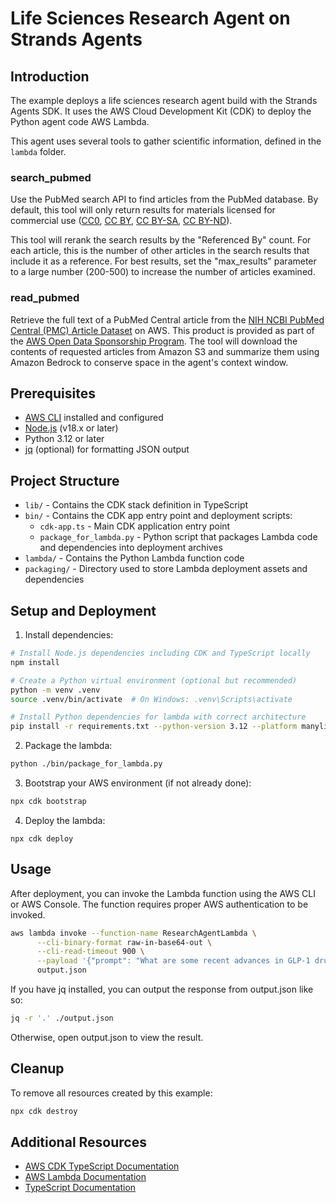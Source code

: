 # Life Sciences Research Agent on Strands Agents

## Introduction

The example deploys a life sciences research agent build with the Strands Agents SDK. It uses the AWS Cloud Development Kit (CDK) to deploy the Python agent code AWS Lambda.

This agent uses several tools to gather scientific information, defined in the `lambda` folder.

### search_pubmed

Use the PubMed search API to find articles from the PubMed database. By default, this tool will only return results for materials licensed for commercial use ([CC0](https://creativecommons.org/publicdomain/zero/1.0/), [CC BY](https://creativecommons.org/licenses/by/4.0/), [CC BY-SA](https://creativecommons.org/licenses/by-sa/4.0/), [CC BY-ND](https://creativecommons.org/licenses/by-nd/4.0/)).

This tool will rerank the search results by the "Referenced By" count. For each article, this is the number of other articles in the search results that include it as a reference. For best results, set the "max_results" parameter to a large number (200-500) to increase the number of articles examined.

### read_pubmed

Retrieve the full text of a PubMed Central article from the [NIH NCBI PubMed Central (PMC) Article Dataset](https://aws.amazon.com/marketplace/pp/prodview-qh4qqd6ebnqio) on AWS. This product is provided as part of the [AWS Open Data Sponsorship Program](https://aws.amazon.com/marketplace/seller-profile?id=351d941c-b5a5-4250-aa21-9834ba65b1fb). The tool will download the contents of requested articles from Amazon S3 and summarize them using Amazon Bedrock to conserve space in the agent's context window.

## Prerequisites

- [AWS CLI](https://aws.amazon.com/cli/) installed and configured
- [Node.js](https://nodejs.org/) (v18.x or later)
- Python 3.12 or later
- [jq](https://stedolan.github.io/jq/) (optional) for formatting JSON output

## Project Structure

- `lib/` - Contains the CDK stack definition in TypeScript
- `bin/` - Contains the CDK app entry point and deployment scripts:
  - `cdk-app.ts` - Main CDK application entry point
  - `package_for_lambda.py` - Python script that packages Lambda code and dependencies into deployment archives
- `lambda/` - Contains the Python Lambda function code
- `packaging/` - Directory used to store Lambda deployment assets and dependencies

## Setup and Deployment

1. Install dependencies:

```bash
# Install Node.js dependencies including CDK and TypeScript locally
npm install

# Create a Python virtual environment (optional but recommended)
python -m venv .venv
source .venv/bin/activate  # On Windows: .venv\Scripts\activate

# Install Python dependencies for lambda with correct architecture
pip install -r requirements.txt --python-version 3.12 --platform manylinux2014_aarch64 --target ./packaging/_dependencies --only-binary=:all:
```

2. Package the lambda:

```bash
python ./bin/package_for_lambda.py
```

3. Bootstrap your AWS environment (if not already done):

```bash
npx cdk bootstrap
```

4. Deploy the lambda:

```
npx cdk deploy
```

## Usage

After deployment, you can invoke the Lambda function using the AWS CLI or AWS Console. The function requires proper AWS authentication to be invoked.

```bash
aws lambda invoke --function-name ResearchAgentLambda \
      --cli-binary-format raw-in-base64-out \
      --cli-read-timeout 900 \
      --payload '{"prompt": "What are some recent advances in GLP-1 drugs?"}' \
      output.json
```

If you have jq installed, you can output the response from output.json like so:

```bash
jq -r '.' ./output.json
```

Otherwise, open output.json to view the result.

## Cleanup

To remove all resources created by this example:

```bash
npx cdk destroy
```

## Additional Resources

- [AWS CDK TypeScript Documentation](https://docs.aws.amazon.com/cdk/latest/guide/work-with-cdk-typescript.html)
- [AWS Lambda Documentation](https://docs.aws.amazon.com/lambda/latest/dg/welcome.html)
- [TypeScript Documentation](https://www.typescriptlang.org/docs/)
